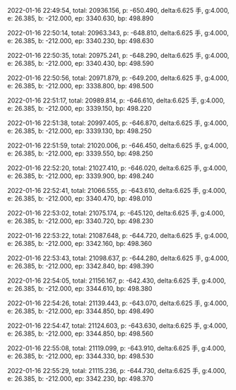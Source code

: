 2022-01-16 22:49:54, total: 20936.156, p: -650.490, delta:6.625 手, g:4.000, e: 26.385, b: -212.000, ep: 3340.630, bp: 498.890

2022-01-16 22:50:14, total: 20963.343, p: -648.810, delta:6.625 手, g:4.000, e: 26.385, b: -212.000, ep: 3340.230, bp: 498.630

2022-01-16 22:50:35, total: 20975.241, p: -648.290, delta:6.625 手, g:4.000, e: 26.385, b: -212.000, ep: 3340.430, bp: 498.590

2022-01-16 22:50:56, total: 20971.879, p: -649.200, delta:6.625 手, g:4.000, e: 26.385, b: -212.000, ep: 3338.800, bp: 498.500

2022-01-16 22:51:17, total: 20989.814, p: -646.610, delta:6.625 手, g:4.000, e: 26.385, b: -212.000, ep: 3339.150, bp: 498.220

2022-01-16 22:51:38, total: 20997.405, p: -646.870, delta:6.625 手, g:4.000, e: 26.385, b: -212.000, ep: 3339.130, bp: 498.250

2022-01-16 22:51:59, total: 21020.006, p: -646.450, delta:6.625 手, g:4.000, e: 26.385, b: -212.000, ep: 3339.550, bp: 498.250

2022-01-16 22:52:20, total: 21027.410, p: -646.020, delta:6.625 手, g:4.000, e: 26.385, b: -212.000, ep: 3339.900, bp: 498.240

2022-01-16 22:52:41, total: 21066.555, p: -643.610, delta:6.625 手, g:4.000, e: 26.385, b: -212.000, ep: 3340.470, bp: 498.010

2022-01-16 22:53:02, total: 21075.174, p: -645.120, delta:6.625 手, g:4.000, e: 26.385, b: -212.000, ep: 3340.720, bp: 498.230

2022-01-16 22:53:22, total: 21087.648, p: -644.720, delta:6.625 手, g:4.000, e: 26.385, b: -212.000, ep: 3342.160, bp: 498.360

2022-01-16 22:53:43, total: 21098.637, p: -644.280, delta:6.625 手, g:4.000, e: 26.385, b: -212.000, ep: 3342.840, bp: 498.390

2022-01-16 22:54:05, total: 21156.167, p: -642.430, delta:6.625 手, g:4.000, e: 26.385, b: -212.000, ep: 3344.610, bp: 498.380

2022-01-16 22:54:26, total: 21139.443, p: -643.070, delta:6.625 手, g:4.000, e: 26.385, b: -212.000, ep: 3344.850, bp: 498.490

2022-01-16 22:54:47, total: 21124.603, p: -643.630, delta:6.625 手, g:4.000, e: 26.385, b: -212.000, ep: 3344.850, bp: 498.560

2022-01-16 22:55:08, total: 21119.099, p: -643.910, delta:6.625 手, g:4.000, e: 26.385, b: -212.000, ep: 3344.330, bp: 498.530

2022-01-16 22:55:29, total: 21115.236, p: -644.730, delta:6.625 手, g:4.000, e: 26.385, b: -212.000, ep: 3342.230, bp: 498.370